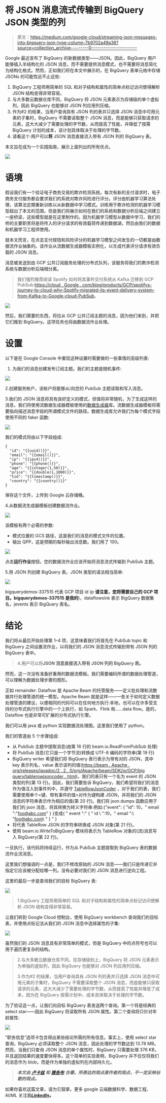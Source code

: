 # 将 JSON 消息流式传输到 BigQuery JSON 类型的列

> 原文：<https://medium.com/google-cloud/streaming-json-messages-into-bigquery-json-type-column-7b9702a49a36?source=collection_archive---------0----------------------->

Google 最近宣布了 BigQuery 的新数据类型——JSON。因此，BigQuery 用户能够插入半结构化的 JSON 消息，而不需要提供消息模式，也不需要将消息简化为结构化格式。然而，正如我们将在本文中展示的，在 BigQuery 表单元格中存储 JSONs 的可能性远不止这些:

1.  BigQuery 工程师用简单的 SQL 和对子结构和属性的简单点标记访问使得解析 JSON 结构变得非常容易。
2.  与大多数云数据仓库不同，BigQuery 将 JSON 元素表示为存储级的单个虚拟列，因此 BigQuery 也能够对 JSON 列应用列压缩。
3.  作为#2 的结果，当用户查询具有 JSON 列的表并只选择 JSON 消息中可用元素的子集时，BigQuery 不需要读取整个 JSON 消息，而是能够只获取请求的元素，这大大减少了需要处理的字节数，从而提高了性能，并降低了按需 BigQuery 计划的成本，该计划具体取决于处理的字节数。
4.  请看这个:用户可以**将** JSON 消息直接流入带有 JSON 列的 BigQuery 表。

本文旨在成为一个实践指南，展示上面列出的所有优点。

![](img/f4e59091e444e929e9759caede38ffb5.png)

# 语境

假设我们有一个验证电子商务交易的欺诈检测系统。每次有新的支付请求时，电子商务支付服务都会要求我们的系统对欺诈风险进行评分。评分由机器学习算法处理，该算法定期重新训练以从新数据中学习模式。训练用于欺诈检测的机器学习模型超出了本文的范围，但是我们将展示如何在我们的系统和数据分析后端之间建立一座桥梁，这些模型就是在这里制作的。因为机器学习模型从数据中学习，我们的桥的主要职责将是将传入的评分请求的有效载荷传递到数据湖，然后由我们的数据和机器学习工程师使用。

就本文而言，在点击支付按钮和风险评分的机器学习模型之间发生的一切都是由数据流作业抽象的。该作业从流数据生成器模板实例化，以生成代表评分请求有效负载的 JSON 消息。

消息被发送到由 GCP 公共订阅服务处理的分布式队列，该服务将我们的欺诈检测系统与数据分析后端相分离。

> 我们强烈推荐阅读 Spotify 如何将其事件交付系统从 Kafka 迁移到 GCP PubSub:[https://cloud . Google . com/blog/products/GCP/spotifys-journey-to-cloud-why-Spotify-migrated-its-event-delivery-system-from-Kafka-to-Google-cloud-PubSub](https://cloud.google.com/blog/products/gcp/spotifys-journey-to-cloud-why-spotify-migrated-its-event-delivery-system-from-kafka-to-google-cloud-pubsub)。

![](img/8274af4b9ef1fb6ac7bf13a3196f26bb.png)

然后，我们需要的东西，将拉从 GCP 公共订阅主题的消息，因为他们来到，并把它们推到 BigQuery。这项任务也将由数据流作业处理。

# 设置

以下是在 Google Console 中重现这种设置时需要做的一些事情的高级列表:

1.  为我们的消息创建发布订阅主题。我们的主题是随机事件:

![](img/f805484ef53c159c9b06b5439853c655.png)

2.创建服务帐户，该帐户将能够从/向您的 PubSub 主题读取和写入消息。

3.我们的 JSON 消息将具有良好定义的模式，但值将非常随机，为了生成这样的消息，我们将使用流数据生成器模板使用的[数据生成器](https://github.com/vincentrussell/json-data-generator)库。流数据生成器模板将需要指向描述消息字段的所谓模式文件的路径。数据生成库允许我们为每个模式字段使用不同的 faker 函数:

![](img/4139a35e5818bbfb107c7bb87acdfa48.png)

我们的模式将由以下字段组成:

```
{
  "id": "{{uuid()}}",
  "email": "{{email()}}",
  "ip": "{{ipv4()}}",
  "phone": "{{phone()}}",
  "age": "{{integer(1,50)}}",
  "price": "{{double(1,1000)}}",
  "tid": "{{timestamp()}}",
  "country": "{{country()}}"
}
```

保存这个文件，上传到 Google 云存储桶。

4.从数据流生成器模板创建数据流作业。

![](img/67b404aac46a4ee3d0a92b9927a3fdbd.png)

该模板有两个必需的参数:

*   模式位置的 GCS 路径，这是我们的消息的模式文件的位置。
*   输出 QPP，这是预期的每秒输出消息数。我们用了 100。

![](img/b1e6d1325a83795ae5c542ba2024614d.png)

点击**运行作业**按钮。您的数据流作业应该开始将消息流式传输到 PubSub 主题。

5.用 JSON 列创建 BigQuery 表。JSON 类型的语法相当简单:

![](img/732e67a63e839e0cba4e53b478f120b1.png)

bigquerydemos-337515 代表 GCP 项目 id (p **请注意，您将需要自己的 GCP 项目。bigquerydemos-337515 是我的**)，dataflowsink 表示 BigQuery 数据集名，jevents 表示 BigQuery 表名。

# 结论

我们将从最后开始处理第 1–4 项，这意味着我们将首先在 PubSub topic 和 BigQuery 之间设置流作业，以将我们的 JSON 消息流式传输到带有 JSON 列的 BigQuery 表中。

> 4.用户可以将**JSON 消息直接流入带有 JSON 列的 BigQuery 表。**

然而，这一次没有准备好重用的数据流模板。我们需要编码所谓的数据处理管道，可以理解为数据处理步骤的图形。

正如 remainder: Dataflow 是 Apache Beam 的托管服务——定义批处理和流数据并行处理管道的统一模型。Apache Beam 就是这样——一些关于如何定义数据处理管道的建议，以便相同的代码可以在任何地方执行:本地，也可以在许多受支持的分布式执行引擎中的一个上执行，如 Spark、Flink 和……data flow。是的，Dataflow 也是非常可扩展的分布式执行引擎。

我们可以用 java 或 python 实现数据流处理图。这里我们使用了 python。

我们的管道由 5 个步骤组成:

*   从 PubSub 主题中提取消息(由第 16 行的 beam.io.ReadFromPubSub 处理)
*   将 PubSub 消息(它只是一个字节流)转换成 UTF-8 编码的字符串(第 19 行)
*   BigQuery writer 希望我们将 BigQuery 表行表示为带有<key value="">对的 JSON，其中 key 表示列名，value 表示该列的值([https://beam . Apache . org/releases/javadoc/2 . 2 . 0/org/Apache/beam/SDK/io/GCP/big query/tablerowjsoncoder . html](https://beam.apache.org/releases/javadoc/2.2.0/org/apache/beam/sdk/io/gcp/bigquery/TableRowJsonCoder.html))。我们的表只有一个名为 event 的 JSON 类型的列(第 13 行)。因此，我们需要告诉 BigQuery，我们希望将我们的消息作为值注入到事件列中，并遵守 [TableRowJsonCoder](https://beam.apache.org/releases/javadoc/2.2.0/org/apache/beam/sdk/io/gcp/bigquery/TableRowJsonCoder.html) ，对于我们的表，我们需要使用单个<键、带有事件的值>对作为键构建 JSON，并将我们的 JSON 消息的字符串表示作为相应的值(第 20 行)。我们将 json.dumps 函数应用于我们的 json 消息，将其转换为转义字符串:例如:{"event": { "id": 10，" email ":"[foo@abc.com](mailto:foo@abc.com)" } }变成{ " event ":" { " id \ ":10，" email ":\ "[foo@abc.com](mailto:foo@abc.com)\ " } " }</key>
*   将代表 TableRow JSON 的字符串转换成 JSON 对象(第 21 行)。
*   使用 beam.io.WriteToBigQuery 模块将表示为 TableRow 对象的(流)消息写入 BigQuery(第 22 行)。

一旦执行，该代码将持续运行，作为从 PubSub 主题提取到 BigQuery 表的数据流作业流消息。

这里我们想强调的一点是，我们不修改原始的 JSON 消息——我们只是传递它并指定它应该被分配给哪一列。没有必要对我们的 JSON 消息进行逆向工程。

这里的最后一步是查询我们的目标 BigQuery 表:

![](img/aec4ebb6256044b3713a4bd2a4988754.png)

> 1.BigQuery 工程师用简单的 SQL 和对子结构和属性的简单点标记访问使解析 JSON 结构变得非常容易。

让我们转到 Google Cloud 控制台，使用 BigQuery workbench 查询我们的目标表，并使用点标记法从我们的 JSON 消息中选择属性的子集:

![](img/4e376e4b16fbb4c09938be30a6031f5d.png)

虽然我们的 JSON 消息具有非常简单的模式，但是 BigQuery 中的点符号也可以用于遍历更复杂的结构。

> 2.与大多数云数据仓库不同，在存储级别上，BigQuery 将 JSON 元素表示为单独的虚拟列，因此 BigQuery 也能够对 JSON 列应用列压缩。
> 
> 3.作为#2 的结果，当用户查询具有 JSON 列的表并只选择 JSON 消息中可用元素的子集时，BigQuery 不需要读取整个 JSON 消息，而是能够只获取请求的元素，这大大减少了需要处理的字节数，从而提高了性能并降低了成本，因为在 BigQuery 按需计划中，成本具体取决于处理的字节数。

为了验证这一点，让我们向目标 BigQuery 表发送两个查询。第一个将是经典的 select star——因此 BigQuery 将读取所有 JSON 属性。第二个查询将只针对年龄属性:

![](img/83d81b4a6085643f931d5144ef654b65.png)

“职务信息”选项卡包含得出某些结论所需的所有信息。事实上，使用 select star 查询，BigQuery 必须读取整个 JSON 消息，因此处理的字节数达到 13.78 MB。然而，当我们只查询 JSON 消息的单个属性时，BigQuery 只需要处理 376 KB，并且返回结果的速度要快得多。这个简单的实验表明，BigQuery 并不仅仅将我们的消息作为 blob，而是作为单独的虚拟列在内部持久化。

> ***本文由*** [***卢卡兹***](https://www.linkedin.com/in/lukasz-olejniczak-1a75a613/) ***和*** [***雅各布***](https://www.linkedin.com/in/jakubskuratowicz) ***合著。所表达的观点是作者的观点，不一定反映谷歌的观点。***

如果你喜欢这篇文章，请为它鼓掌。更多 google 云端数据科学、数据工程、AI/ML 关注我[***LinkedIn***](https://www.linkedin.com/in/lukasz-olejniczak-1a75a613/)***。***